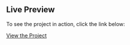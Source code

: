

## Live Preview
To see the project in action, click the link below:

[View the Project](https://bunny-777.github.io/demo/)

